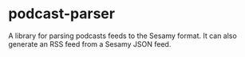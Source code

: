 # podcast-parser

A library for parsing podcasts feeds to the Sesamy format. It can also generate an RSS feed from a Sesamy JSON feed.
